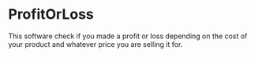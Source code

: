 # ProfitOrLoss
This software check if you made a profit or loss depending on the cost of your product and whatever price you are selling it for.

